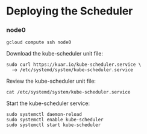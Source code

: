 # Deploying the Scheduler

### node0 

```
gcloud compute ssh node0
```

Download the kube-scheduler unit file:

```
sudo curl https://kuar.io/kube-scheduler.service \
  -o /etc/systemd/system/kube-scheduler.service
```

Review the kube-scheduler unit file:

```
cat /etc/systemd/system/kube-scheduler.service
```

Start the kube-scheduler service:

```
sudo systemctl daemon-reload
sudo systemctl enable kube-scheduler
sudo systemctl start kube-scheduler
```
